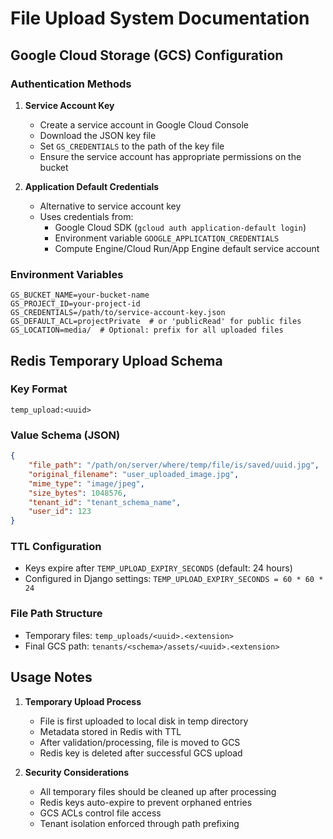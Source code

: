 # File Upload System Documentation

## Google Cloud Storage (GCS) Configuration

### Authentication Methods

1. **Service Account Key**
   - Create a service account in Google Cloud Console
   - Download the JSON key file
   - Set `GS_CREDENTIALS` to the path of the key file
   - Ensure the service account has appropriate permissions on the bucket

2. **Application Default Credentials**
   - Alternative to service account key
   - Uses credentials from:
     - Google Cloud SDK (`gcloud auth application-default login`)
     - Environment variable `GOOGLE_APPLICATION_CREDENTIALS`
     - Compute Engine/Cloud Run/App Engine default service account

### Environment Variables

```env
GS_BUCKET_NAME=your-bucket-name
GS_PROJECT_ID=your-project-id
GS_CREDENTIALS=/path/to/service-account-key.json
GS_DEFAULT_ACL=projectPrivate  # or 'publicRead' for public files
GS_LOCATION=media/  # Optional: prefix for all uploaded files
```

## Redis Temporary Upload Schema

### Key Format
```
temp_upload:<uuid>
```

### Value Schema (JSON)
```json
{
    "file_path": "/path/on/server/where/temp/file/is/saved/uuid.jpg",
    "original_filename": "user_uploaded_image.jpg",
    "mime_type": "image/jpeg",
    "size_bytes": 1048576,
    "tenant_id": "tenant_schema_name",
    "user_id": 123
}
```

### TTL Configuration
- Keys expire after `TEMP_UPLOAD_EXPIRY_SECONDS` (default: 24 hours)
- Configured in Django settings: `TEMP_UPLOAD_EXPIRY_SECONDS = 60 * 60 * 24`

### File Path Structure
- Temporary files: `temp_uploads/<uuid>.<extension>`
- Final GCS path: `tenants/<schema>/assets/<uuid>.<extension>`

## Usage Notes

1. **Temporary Upload Process**
   - File is first uploaded to local disk in temp directory
   - Metadata stored in Redis with TTL
   - After validation/processing, file is moved to GCS
   - Redis key is deleted after successful GCS upload

2. **Security Considerations**
   - All temporary files should be cleaned up after processing
   - Redis keys auto-expire to prevent orphaned entries
   - GCS ACLs control file access
   - Tenant isolation enforced through path prefixing
